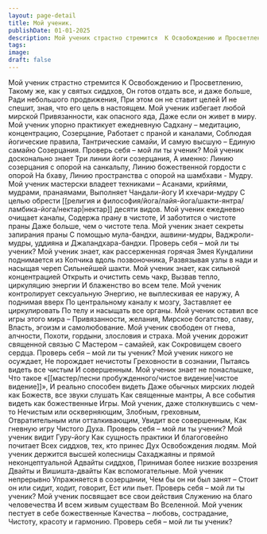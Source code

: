 ```yaml
---
layout: page-detail
title: Мой ученик.
publishDate: 01-01-2025
description: Мой ученик страстно стремится  К Освобождению и Просветлению,  Такому же, как у святых сиддхов,  Он готов отдать все, и даже больше,  Ради небольшого продвижения,  При этом он не ставит целей  И не спешит, зная, что его цель в настоящем.
tags:
image:
draft: false
---
```

Мой ученик страстно стремится  К Освобождению и Просветлению,  Такому же, как у святых сиддхов,  Он готов отдать все, и даже больше,  Ради небольшого продвижения,  При этом он не ставит целей  И не спешит, зная, что его цель в настоящем.  Мой ученик избегает любой мирской  Привязанности, как опасного яда,  Даже если он живет в миру.  Мой ученик упорно практикует ежедневную  Садхану – медитацию, концентрацию,  Созерцание,  Работает с праной и каналами,  Соблюдая йогические правила,  Тантрические самайи,  И самую высшую – Единую самайю  Созерцания.  Проверь себя – мой ли ты ученик?  Мой ученик досконально знает  Три линии йоги созерцания,  А именно:  Линию созерцания с опорой на санкальпу,  Линию божественной гордости с опорой  На бхаву,  Линию пространства с опорой на шамбхави -  Мудру.  Мой ученик мастерски владеет техниками –  Асанами, крийями, мудрами, пранаямами,  Выполняет Чандали-йогу  И кхечари-мудру  С целью обрести [[религия и философия/йога/лайя-йога/шакти-янтра/ламбика-йога/нектар|нектар]] десяти видов.  Мой ученик ежедневно очищает каналы,  Содержа прану в чистоте,  И заботится о чистоте праны  Даже больше, чем о чистоте тела.  Мой ученик знает секреты запирания праны  С помощью мула-бандхи, ашвини-мудры,  Ваджроли-мудры, уддияна и  Джаландхара-бандхи.  Проверь себя – мой ли ты ученик?  Мой ученик знает, как рассерженная горячая  Змея Кундалини поднимается из  Копчика вдоль позвоночника,  Развязывая узлы в нади и насыщая череп  Сильнейшей шакти.  Мой ученик знает, как сильной концентрацией  Открыть и очистить семь чакр,  Вызвав тепло, циркуляцию энергии  И блаженство во всем теле.  Мой ученик контролирует сексуальную  Энергию, не выплескивая ее наружу,  А поднимая вверх  По центральному каналу к мозгу,  Заставляет ее циркулировать  По телу и насыщать все органы.  Мой ученик оставил все игры этого мира –  Привязанности, желания,  Мирское богатство, славу,  Власть, эгоизм и самолюбование.  Мой ученик свободен от гнева, алчности,  Похоти, гордыни, злословия и страха.  Мой ученик дорожит священной связью  С Мастером – самайей, как  Сокровищем своего сердца.  Проверь себя – мой ли ты ученик?  Мой ученик никого не осуждает,  Не порождает нечистоты  Греховности в сознании,  Пытаясь видеть все чистым  И совершенным.  Мой ученик знает не понаслышке,  Что такое «[[мастер/песни пробужденного/чистое видение|чистое видение]]»,  И реально способен видеть  Даже обычных мирских людей как  Божеств, все звуки слушать  Как священные мантры,  А все события видеть как божественные  Игры.  Мой ученик, даже столкнувшись с чем-то  Нечистым или оскверняющим,  Злобным, греховным,  Отвратительным или отталкивающим,  Увидит все совершенным,  Как гневную игру Чистого Духа.  Проверь себя – мой ли ты ученик?  Мой ученик видит Гуру-йогу  Как сущность практики  И благоговейно почитает  Всех сиддхов, тех, кто принес Дух  Освобождения людям.  Мой ученик держится высшей колесницы  Сахаджаяны и прямой неконцептуальной  Адвайты сиддхов,  Принимая более низкие воззрения  Двайты и Вишишта-двайты  Как вспомогательные.  Мой ученик непрерывно  Упражняется в созерцании,  Чем бы он ни был занят –  Стоит он или сидит, ходит, говорит,  Ест или пьет.  Проверь себя – мой ли ты ученик?  Мой ученик посвящает все свои действия  Служению на благо человечества  И всем живым существам  Во Вселенной.  Мой ученик пестует в себе божественные  Качества – любовь, сострадание,  Чистоту, красоту и гармонию.  Проверь себя – мой ли ты ученик?
  
